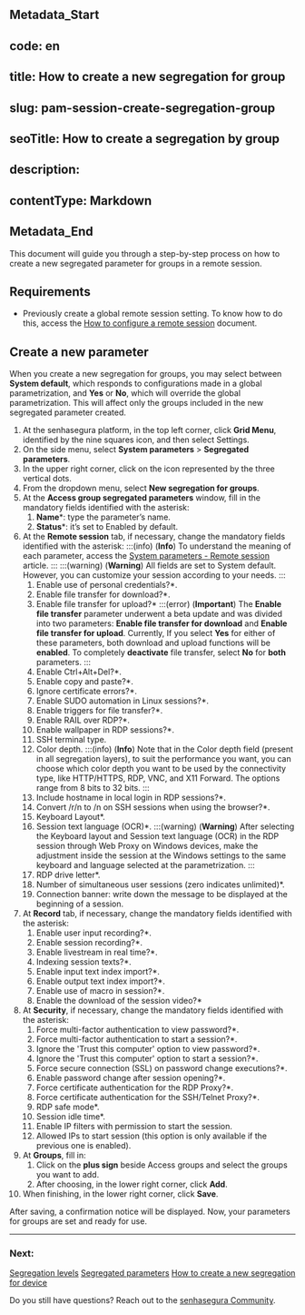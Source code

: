 ## Metadata_Start 
## code: en
## title: How to create a new segregation for group 
## slug: pam-session-create-segregation-group 
## seoTitle: How to create a segregation by group 
## description:  
## contentType: Markdown 
## Metadata_End
This document will guide you through a step-by-step process on how to create a new segregated parameter for groups in a remote session.

## Requirements

* Previously create a global remote session setting. To know how to do this, access the [How to configure a remote session](/v3-32/docs/pam-session-configure-remote-session-proxy) document.

## Create a new parameter

When you create a new segregation for groups, you may select between **System default**, which responds to configurations made in a global parametrization, and **Yes** or **No**, which will override the global parametrization. This will affect only the groups included in the new segregated parameter created.

1. At the senhasegura platform, in the top left corner, click **Grid Menu**, identified by the nine squares icon, and then select Settings.
2. On the side menu, select **System parameters** >  **Segregated parameters**.
3. In the upper right corner, click on the icon represented by the three vertical dots.
4. From the dropdown menu, select **New segregation for groups**.
5. At the **Access group segregated parameters** window, fill in the mandatory fields identified with the asterisk:
    1. **Name***: type the parameter’s name.
    2. **Status***: it’s set to Enabled by default.
6. At the **Remote session** tab, if necessary, change the mandatory fields identified with the asterisk:
    :::(info) (**Info**)
    To understand the meaning of each parameter, access the [System parameters - Remote session](/v3-32/docs/pam-session-proxy-settings) article.
    :::
    :::(warning) (**Warning**)
    All fields are set to System default. However, you can customize your session according to your needs.
    :::
    1. Enable use of personal credentials?*.
    2. Enable file transfer for download?*.
    3. Enable file transfer for upload?*
        :::(error) (**Important**)
        The **Enable file transfer** parameter underwent a beta update and was divided into two parameters: **Enable file transfer for download** and **Enable file transfer for upload**. Currently, If you select **Yes** for either of these parameters, both download and upload functions will be **enabled**. To completely **deactivate** file transfer, select **No** for **both** parameters.
        :::
    4. Enable Ctrl+Alt+Del?*.
    5. Enable copy and paste?*.
    6. Ignore certificate errors?*.
    7. Enable SUDO automation in Linux sessions?*.
    8. Enable triggers for file transfer?*.
    9. Enable RAIL over RDP?*.
    10. Enable wallpaper in RDP sessions?*.
    11. SSH terminal type.
    12. Color depth.
        :::(info) (**Info**)
        Note that in the Color depth field (present in all segregation layers), to suit the performance you want, you can choose which color depth you want to be used by the connectivity type, like HTTP/HTTPS, RDP, VNC, and X11 Forward. The options range from 8 bits to 32 bits.
        :::
    15. Include hostname in local login in RDP sessions?*.
    16. Convert /r/n to /n on SSH sessions when using the browser?*.
    17. Keyboard Layout*.
    18. Session text language (OCR)*.
        :::(warning) (**Warning**)
        After selecting the Keyboard layout and Session text language (OCR) in the RDP session through Web Proxy on Windows devices, make the adjustment inside the session at the Windows settings to the same keyboard and language selected at the parametrization.
        :::
    22. RDP drive letter*.
    23. Number of simultaneous user sessions (zero indicates unlimited)*.
    24. Connection banner: write down the message to be displayed at the beginning of a session.
13. At **Record** tab, if necessary, change the mandatory fields identified with the asterisk:
    1. Enable user input recording?*.
    2. Enable session recording?*.
    3. Enable livestream in real time?*.
    4. Indexing session texts?*.
    5. Enable input text index import?*.
    6. Enable output text index import?*.
    7. Enable use of macro in session?*.
    8. Enable the download of the session video?*
14. At **Security**, if necessary, change the mandatory fields identified with the asterisk:
    1. Force multi-factor authentication to view password?*.
    2. Force multi-factor authentication to start a session?*.
    3. Ignore the 'Trust this computer' option to view password?*.
    4. Ignore the 'Trust this computer' option to start a session?*.
    5. Force secure connection (SSL) on password change executions?*.
    6. Enable password change after session opening?*.
    7. Force certificate authentication for the RDP Proxy?*.
    8. Force certificate authentication for the SSH/Telnet Proxy?*.
    9. RDP safe mode*.
    10. Session idle time*.
    11. Enable IP filters with permission to start the session.
    12. Allowed IPs to start session (this option is only available if the previous one is enabled).
15. At **Groups**, fill in:
    1. Click on the **plus sign** beside Access groups and select the groups you want to add.
    2. After choosing, in the lower right corner, click **Add**.
16. When finishing, in the lower right corner, click **Save**.

After saving, a confirmation notice will be displayed. Now, your parameters for groups are set and ready for use.

***
### Next:
[Segregation levels](/v3-32/docs/pam-session-segregation-level)
[Segregated parameters](/v3-32/docs/pam-session-segregated-parameters)
[How to create a new segregation for device](/v3-32/docs/pam-session-create-segregation-device)

Do you still have questions? Reach out to the [senhasegura Community](https://community.senhasegura.io/).
